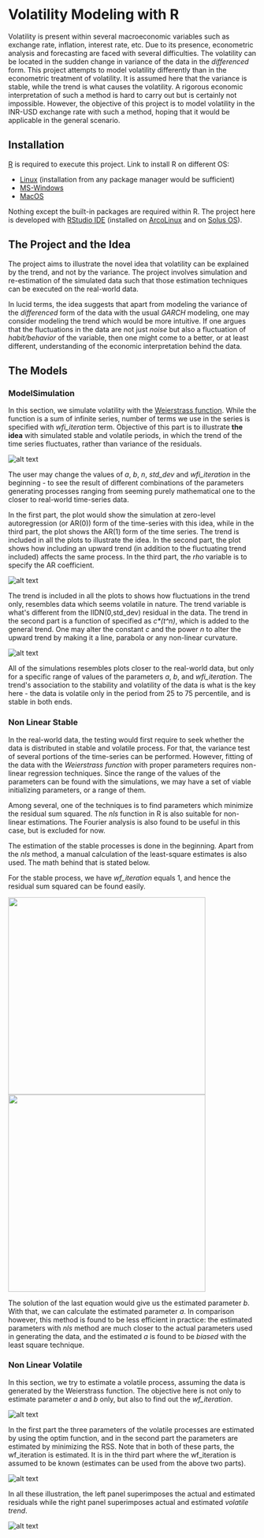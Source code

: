 # Volatility Modeling with R

Volatility is present within several macroeconomic variables such as exchange rate, inflation, interest rate, etc. Due to its presence, econometric analysis and forecasting are faced with several difficulties. The volatility can be located in the sudden change in variance of the data in the _differenced_ form. This project attempts to model volatility differently than in the econometric treatment of volatility. It is assumed here that the variance is stable, while the trend is what causes the volatility. A rigorous economic interpretation of such a method is hard to carry out but is certainly not impossible. However, the objective of this project is to model volatility in the INR-USD exchange rate with such a method, hoping that it would be applicable in the general scenario.

## Installation

[R](https://www.r-project.org/) is required to execute this project. Link to install R on different OS:

  * [Linux](https://cran.r-project.org/bin/linux/ "link to install R") (installation from any package manager would be sufficient)
  * [MS-Windows](https://cran.r-project.org/bin/windows/base/ "link to install R")
  * [MacOS](https://cran.r-project.org/bin/macosx/ "link to install R")

Nothing except the built-in packages are required within R. The project here is developed with [RStudio IDE](https://www.rstudio.com/products/rstudio/download/#download "Download RStudio") (installed on [ArcoLinux](https://arcolinux.com/) and on [Solus OS](https://getsol.us/home/)).

## The Project and the Idea

The project aims to illustrate the novel idea that volatility can be explained by the trend, and not by the variance. The project involves simulation and re-estimation of the simulated data such that those estimation techniques can be executed on the real-world data.

In lucid terms, the idea suggests that apart from modeling the variance of the _differenced_ form of the data with the usual _GARCH_ modeling, one may consider modeling the trend which would be more intuitive. If one argues that the fluctuations in the data are not just _noise_ but also a fluctuation of _habit/behavior_ of the variable, then one might come to a better, or at least different, understanding of the economic interpretation behind the data.

## The Models

### ModelSimulation

In this section, we simulate volatility with the [Weierstrass function](https://en.wikipedia.org/wiki/Weierstrass_function). While the function is a sum of infinite series, number of terms we use in the series is specified with _wfi_iteration_ term. Objective of this part is to illustrate **the idea** with simulated stable and volatile periods, in which the trend of the time series fluctuates, rather than variance of the residuals.

![alt text](https://github.com/bosetridib/Volatility_Modelling/blob/main/images/ModelSimulation1.jpeg "Part 1")

The user may change the values of _a_, _b_, _n_, _std_dev_ and _wfi_iteration_ in the beginning - to see the result of different combinations of the parameters generating processes ranging from seeming purely mathematical one to the closer to real-world time-series data.

In the first part, the plot would show the simulation at zero-level autoregression (or AR(0)) form of the time-series with this idea, while in the third part, the plot shows the AR(1) form of the time series. The trend is included in all the plots to illustrate the idea. In the second part, the plot shows how including an upward trend (in addition to the fluctuating trend included) affects the same process. In the third part, the _rho_ variable is to specify the AR coefficient.

![alt text](https://github.com/bosetridib/Volatility_Modelling/blob/main/images/ModelSimulation2.jpeg "Part 2")

The trend is included in all the plots to shows how fluctuations in the trend only, resembles data which seems volatile in nature. The trend variable is what's different from the IIDN(0,std_dev) residual in the data. The trend in the second part is a function of specified as _c*(t^n)_, which is added to the general trend. One may alter the constant _c_ and the power _n_ to alter the upward trend by making it a line, parabola or any non-linear curvature.

![alt text](https://github.com/bosetridib/Volatility_Modelling/blob/main/images/ModelSimulation3.jpeg "Part 3")

All of the simulations resembles plots closer to the real-world data, but only for a specific range of values of the parameters _a_, _b_, and _wfi_iteration_. The trend's association to the stability and volatility of the data is what is the key here - the data is volatile only in the period from 25 to 75 percentile, and is stable in both ends.

### Non Linear Stable

In the real-world data, the testing would first require to seek whether the data is distributed in stable and volatile process. For that, the variance test of several portions of the time-series can be performed. However, fitting of the data with the _Weierstrass function_ with proper parameters requires non-linear regression techniques. Since the range of the values of the parameters can be found with the simulations, we may have a set of viable initializing parameters, or a range of them.

Among several, one of the techniques is to find parameters which minimize the residual sum squared. The _nls_ function in R is also suitable for non-linear estimations. The Fourier analysis is also found to be useful in this case, but is excluded for now.

The estimation of the stable processes is done in the beginning. Apart from the _nls_ method, a manual calculation of the least-square estimates is also used. The math behind that is stated below.

For the stable process, we have *wf_iteration* equals 1, and hence the residual sum squared can be found easily.

<img src="https://github.com/bosetridib/Volatility_Modelling/blob/main/images/NLSstableEstA.png" width=400/> <img src="https://github.com/bosetridib/Volatility_Modelling/blob/main/images/NLSstableEstB.png" width=400/>

The solution of the last equation would give us the estimated parameter _b_. With that, we can calculate the estimated parameter _a_. In comparison however, this method is found to be less efficient in practice: the estimated parameters with _nls_ method are much closer to the actual parameters used in generating the data, and the estimated _a_ is found to be _biased_ with the least square technique.

### Non Linear Volatile

In this section, we try to estimate a volatile process, assuming the data is generated by the Weierstrass function. The objective here is not only to estimate parameter _a_ and _b_ only, but also to find out the _wf_iteration_.

![alt text](https://github.com/bosetridib/Volatility_Modelling/blob/main/images/NLSVolatile1.jpeg " NLS Volatile-1")

In the first part the three parameters of the volatile processes are estimated by using the optim function, and in the second part the parameters are estimated by minimizing the RSS. Note that in both of these parts, the wf_iteration is estimated. It is in the third part where the wf_iteration is assumed to be known (estimates can be used from the above two parts).

![alt text](https://github.com/bosetridib/Volatility_Modelling/blob/main/images/NLSVolatile2.jpeg " NLS Volatile-2")

In all these illustration, the left panel superimposes the actual and estimated residuals while the right panel superimposes actual and estimated _volatile trend_.

![alt text](https://github.com/bosetridib/Volatility_Modelling/blob/main/images/NLSVolatile3.jpeg " NLS Volatile-3")